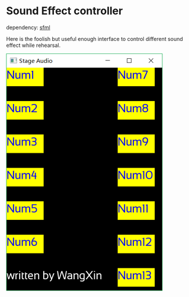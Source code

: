 # Sound Effect controller

dependency: [sfml](http://www.sfml-dev.org/)

Here is the foolish but useful enough interface to control different sound effect while rehearsal.

![interface](interface.png)